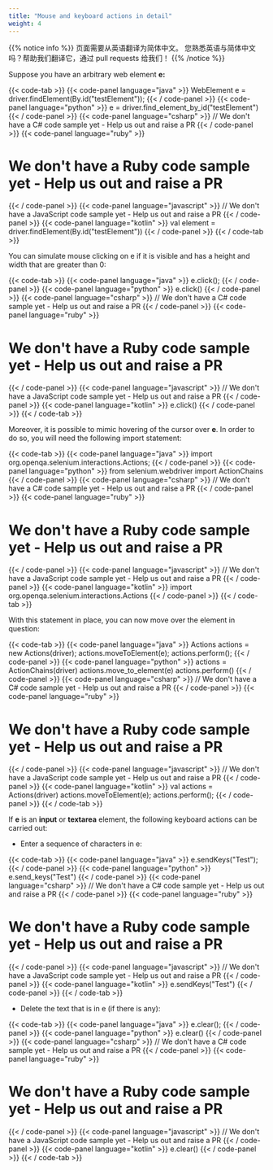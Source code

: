 ```yaml
---
title: "Mouse and keyboard actions in detail"
weight: 4
---
```


{{% notice info %}}
<i class="fas fa-language"></i> 页面需要从英语翻译为简体中文。
您熟悉英语与简体中文吗？帮助我们翻译它，通过 pull requests 给我们！
{{% /notice %}}

Suppose you have an arbitrary web element **e:**

{{< code-tab >}}
  {{< code-panel language="java" >}}
WebElement e = driver.findElement(By.id("testElement"));
  {{< / code-panel >}}
  {{< code-panel language="python" >}}
e = driver.find_element_by_id("testElement")
  {{< / code-panel >}}
  {{< code-panel language="csharp" >}}
// We don't have a C# code sample yet -  Help us out and raise a PR
  {{< / code-panel >}}
  {{< code-panel language="ruby" >}}
# We don't have a Ruby code sample yet -  Help us out and raise a PR
  {{< / code-panel >}}
  {{< code-panel language="javascript" >}}
// We don't have a JavaScript code sample yet -  Help us out and raise a PR
  {{< / code-panel >}}
  {{< code-panel language="kotlin" >}}
val element = driver.findElement(By.id("testElement"))
  {{< / code-panel >}}
{{< / code-tab >}}

You can simulate mouse clicking on e if it is visible and has a height and width
that are greater than 0:

{{< code-tab >}}
  {{< code-panel language="java" >}}
e.click();
  {{< / code-panel >}}
  {{< code-panel language="python" >}}
e.click()
  {{< / code-panel >}}
  {{< code-panel language="csharp" >}}
// We don't have a C# code sample yet -  Help us out and raise a PR
  {{< / code-panel >}}
  {{< code-panel language="ruby" >}}
# We don't have a Ruby code sample yet -  Help us out and raise a PR
  {{< / code-panel >}}
  {{< code-panel language="javascript" >}}
// We don't have a JavaScript code sample yet -  Help us out and raise a PR
  {{< / code-panel >}}
  {{< code-panel language="kotlin" >}}
e.click()
  {{< / code-panel >}}
{{< / code-tab >}}

Moreover, it is possible to mimic hovering of the cursor over **e**. In order
to do so, you will need the following import statement:

{{< code-tab >}}
  {{< code-panel language="java" >}}
import org.openqa.selenium.interactions.Actions;
  {{< / code-panel >}}
  {{< code-panel language="python" >}}
from selenium.webdriver import ActionChains
  {{< / code-panel >}}
  {{< code-panel language="csharp" >}}
// We don't have a C# code sample yet -  Help us out and raise a PR
  {{< / code-panel >}}
  {{< code-panel language="ruby" >}}
# We don't have a Ruby code sample yet -  Help us out and raise a PR
  {{< / code-panel >}}
  {{< code-panel language="javascript" >}}
// We don't have a JavaScript code sample yet -  Help us out and raise a PR
  {{< / code-panel >}}
  {{< code-panel language="kotlin" >}}
import org.openqa.selenium.interactions.Actions
  {{< / code-panel >}}
{{< / code-tab >}}

With this statement in place, you can now move over the element in question:

{{< code-tab >}}
  {{< code-panel language="java" >}}
Actions actions = new Actions(driver);
actions.moveToElement(e);
actions.perform();
  {{< / code-panel >}}
  {{< code-panel language="python" >}}
actions = ActionChains(driver)
actions.move_to_element(e)
actions.perform()
  {{< / code-panel >}}
  {{< code-panel language="csharp" >}}
// We don't have a C# code sample yet -  Help us out and raise a PR
  {{< / code-panel >}}
  {{< code-panel language="ruby" >}}
# We don't have a Ruby code sample yet -  Help us out and raise a PR
  {{< / code-panel >}}
  {{< code-panel language="javascript" >}}
// We don't have a JavaScript code sample yet -  Help us out and raise a PR
  {{< / code-panel >}}
  {{< code-panel language="kotlin" >}}
val actions = Actions(driver)
actions.moveToElement(e);
actions.perform();
  {{< / code-panel >}}
{{< / code-tab >}}

If **e** is an **input** or **textarea** element, the following keyboard 
actions can be carried out:

* Enter a sequence of characters in e:

{{< code-tab >}}
  {{< code-panel language="java" >}}
e.sendKeys("Test");
  {{< / code-panel >}}
  {{< code-panel language="python" >}}
e.send_keys("Test")
  {{< / code-panel >}}
  {{< code-panel language="csharp" >}}
// We don't have a C# code sample yet -  Help us out and raise a PR
  {{< / code-panel >}}
  {{< code-panel language="ruby" >}}
# We don't have a Ruby code sample yet -  Help us out and raise a PR
  {{< / code-panel >}}
  {{< code-panel language="javascript" >}}
// We don't have a JavaScript code sample yet -  Help us out and raise a PR
  {{< / code-panel >}}
  {{< code-panel language="kotlin" >}}
e.sendKeys("Test")
  {{< / code-panel >}}
{{< / code-tab >}}

* Delete the text that is in e (if there is any):

{{< code-tab >}}
  {{< code-panel language="java" >}}
e.clear();
  {{< / code-panel >}}
  {{< code-panel language="python" >}}
e.clear()
  {{< / code-panel >}}
  {{< code-panel language="csharp" >}}
// We don't have a C# code sample yet -  Help us out and raise a PR
  {{< / code-panel >}}
  {{< code-panel language="ruby" >}}
# We don't have a Ruby code sample yet -  Help us out and raise a PR
  {{< / code-panel >}}
  {{< code-panel language="javascript" >}}
// We don't have a JavaScript code sample yet -  Help us out and raise a PR
  {{< / code-panel >}}
  {{< code-panel language="kotlin" >}}
e.clear()
  {{< / code-panel >}}
{{< / code-tab >}}